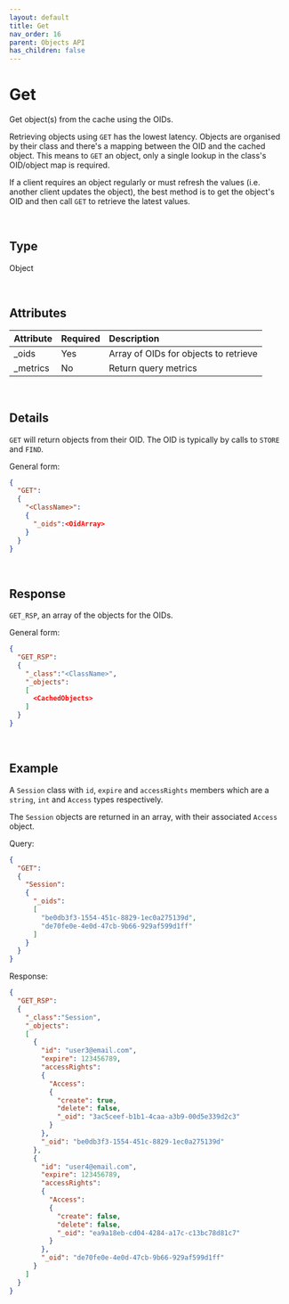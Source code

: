 ```yaml
---
layout: default
title: Get
nav_order: 16
parent: Objects API
has_children: false
---
```


# Get
Get object(s) from the cache using the OIDs.

Retrieving objects using `GET` has the lowest latency. Objects are organised by their class and there's a mapping between the OID and the cached object. This means to `GET` an object, only a single lookup in the class's OID/object map is required.

If a client requires an object regularly or must refresh the values (i.e. another client updates the object), the best method is to get the object's OID and then call `GET` to retrieve the latest values. 

<br/>


## Type
Object

<br/>

## Attributes

| Attribute | Required  | Description      |
|:-----     |:---       |:-------               |
| _oids     | Yes   | Array of OIDs for objects to retrieve  |
| _metrics  | No    | Return query metrics  |

<br/>

## Details
`GET` will return objects from their OID. The OID is typically by calls to `STORE` and `FIND`.

General form:

```json
{
  "GET":
  {
    "<ClassName>":
    {
      "_oids":<OidArray>
    }
  }
}
```

<br/>

## Response
`GET_RSP`, an array of the objects for the OIDs.

General form:

```json
{
  "GET_RSP":
  {
    "_class":"<ClassName>",
    "_objects":
    [
      <CachedObjects>
    ]
  }
}
```

<br/>

## Example

A `Session` class with `id`, `expire` and `accessRights` members which are a `string`, `int` and `Access` types respectively.

The `Session` objects are returned in an array, with their associated `Access` object. 


Query:

```json
{
  "GET":
  {
    "Session":
    {
      "_oids":
      [
        "be0db3f3-1554-451c-8829-1ec0a275139d",
        "de70fe0e-4e0d-47cb-9b66-929af599d1ff"
      ]
    }
  }
}
```

Response:

```json
{
  "GET_RSP":
  {
    "_class":"Session",
    "_objects":
    [
      {
        "id": "user3@email.com",
        "expire": 123456789,
        "accessRights":
        {
          "Access":
          {
            "create": true,
            "delete": false,
            "_oid": "3ac5ceef-b1b1-4caa-a3b9-00d5e339d2c3"
          }
        },
        "_oid": "be0db3f3-1554-451c-8829-1ec0a275139d"
      },
      {
        "id": "user4@email.com",
        "expire": 123456789,
        "accessRights":
        {
          "Access":
          {
            "create": false,
            "delete": false,
            "_oid": "ea9a18eb-cd04-4284-a17c-c13bc78d81c7"
          }
        },
        "_oid": "de70fe0e-4e0d-47cb-9b66-929af599d1ff"
      }
    ]    
  }
}
```
